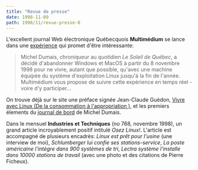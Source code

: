 ```yaml
---
title: "Revue de presse"
date: 1998-11-09
path: 1998/11/revue-presse-0
---
```


<P>
L'excellent journal Web électronique
Québecquois <B>Multimédium</B> se lance dans une <A HREF="http://www.mmedium.com/dossiers/linux/">expérience</A> qui promet
d'être intéressante:
</P>

<BLOCKQUOTE>
Michel Dumais, chroniqueur au quotidien <EM>Le Soleil de Québec</EM>,
a décidé d'abandonner Windows et MacOS à partir du 8 novembre 1998 pour
ne vivre, autant que possible, qu'avec une machine équipée du système
d'exploitation Linux jusqu'à la fin de l'année. Multimédium vous propose
de suivre cette expérience en temps réel - voire d'y participer...
</BLOCKQUOTE>
<P>
On trouve déjà sur le site une préface signée Jean-Claude Guédon, <A HREF="http://www.mmedium.com/dossiers/linux/guedon/">Vivre avec Linux
(De la consommation à l'appropriation )</A>, et les premiers élements
du <A HREF="http://www.mmedium.com/dossiers/linux/dumais/">journal de
bord</A> de Michel Dumais.
</P>

<P>
Dans le mensuel <B>Industries et Techniques</B> (no 768, novembre 1998),
un grand article incroyablement positif intitulé <EM>Osez Linux!</EM>.
L'article est accompagné de plusieurs encadrés:
<EM>Linux est prêt pour l'usine</EM> (une interview de moi),
<EM>Schlumberger lui confie ses stations-service</EM>,
<EM>La poste américaine l'intègre dans 900 systèmes de tri</EM>,
<EM>Lectra système l'installe dans 10000 stations de travail</EM> (avec une
photo et des citations de Pierre Ficheux).
</P>


